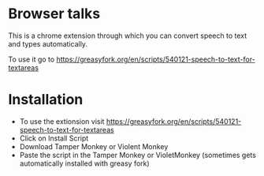 #                             Browser talks
This is a chrome extension through  which you can convert speech to text and types automatically.

To use it go to https://greasyfork.org/en/scripts/540121-speech-to-text-for-textareas

# Installation
- To use the extionsion visit https://greasyfork.org/en/scripts/540121-speech-to-text-for-textareas
- Click on Install Script 
- Download Tamper Monkey or Violent Monkey
- Paste the script in the Tamper Monkey or VioletMonkey (sometimes gets automatically installed with greasy fork)
